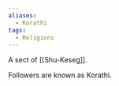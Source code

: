 ```yaml
---
aliases:
  - Korathi
tags:
  - Religions
---
```

A sect of [[Shu-Keseg]].

Followers are known as Korathi.